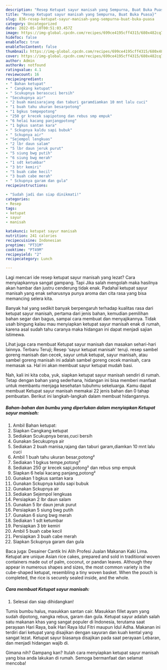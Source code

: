 ```yaml
---
description: "Resep Ketupat sayur manisah yang Sempurna, Buat Buka Puasa}"
title: "Resep Ketupat sayur manisah yang Sempurna, Buat Buka Puasa}"
slug: 836-resep-ketupat-sayur-manisah-yang-sempurna-buat-buka-puasa
category: Uncategorized
date: 2022-05-10T00:51:03.457Z
image: https://img-global.cpcdn.com/recipes/699ce4195cff4315/680x482cq70/ketupat-sayur-manisah-foto-resep-utama.jpg
hideToc: false
enableToc: true
enableTocContent: false
thumbnail: https://img-global.cpcdn.com/recipes/699ce4195cff4315/680x482cq70/ketupat-sayur-manisah-foto-resep-utama.jpg
cover: https://img-global.cpcdn.com/recipes/699ce4195cff4315/680x482cq70/ketupat-sayur-manisah-foto-resep-utama.jpg
author: Admin
authorAv: notfound
ratingvalue: 4.1
reviewcount: 16
recipeingredient:
- " Bahan ketupat"
- " Cangkang ketupat"
- " Scukupnya berascuci bersih"
- "Secukupnya air"
- "2 buah manisarajang dan taburi garamdiamkan 10 mnt lalu cuci"
- "1 buah tahu ukuran besarpotong"
- "1 bgkus tempepotong"
- "250 gr krecek sapipotong dan rebus smp empuk"
- "6 helai kacang panjangpotong"
- "1 bgkus santan kara"
- " Sckupnya kaldu sapi bubuk"
- " Sckupnya air"
- "Sejempol lengkuas"
- "2 lbr daun salam"
- "5 lbr daun jeruk purut"
- "5 siung bwg putih"
- "6 siung bwg merah"
- "1 sdt ketumbar"
- "3 btr kemiri"
- "5 buah cabe kecil"
- "3 buah cabe merah"
- " Sckupnya garam dan gula"
recipeinstructions:

- "Sudah jadi dan siap dinikmati!"
categories:
- Resep
tags:
- ketupat
- sayur
- manisah

katakunci: ketupat sayur manisah 
nutrition: 241 calories
recipecuisine: Indonesian
preptime: "PT31M"
cooktime: "PT49M"
recipeyield: "2"
recipecategory: Lunch

---
```



Lagi mencari ide resep ketupat sayur manisah yang lezat? Cara menyiapkannya sangat gampang. Tapi Jika salah mengolah maka hasilnya akan hambar dan justru cenderung tidak enak. Padahal ketupat sayur manisah yang enak seharusnya punya aroma dan cita rasa yang bisa memancing selera kita.


Banyak hal yang sedikit banyak berpengaruh terhadap kualitas rasa dari ketupat sayur manisah, pertama dari jenis bahan, kemudian pemilihan bahan segar dan bagus, sampai cara membuat dan menyajikannya. Tidak usah bingung kalau mau menyiapkan ketupat sayur manisah enak di rumah, karena asal sudah tahu caranya maka hidangan ini dapat menjadi sajian istimewa.

Lihat juga cara membuat Ketupat sayur manisah dan masakan sehari-hari lainnya. Terbaru Teruji; Resep &#39;sayur ketupat manisah&#39; teruji. resep sambel goreng manisah dan cecek, sayur untuk ketupat, sayur manisah, atau sambel goreng manisah ini adalah sambel goreng cecek manisah, cara memasak sa. Hal ini akan membuat sayur ketupat mudah basi.


Nah, kali ini kita coba, yuk, siapkan ketupat sayur manisah sendiri di rumah. Tetap dengan bahan yang sederhana, hidangan ini bisa memberi manfaat untuk membantu menjaga kesehatan tubuhmu sekeluarga. Kamu dapat membuat Ketupat sayur manisah memakai 22 jenis bahan dan 0 tahap pembuatan. Berikut ini langkah-langkah dalam membuat hidangannya.

<!--inarticleads1-->

##### Bahan-bahan dan bumbu yang diperlukan dalam menyiapkan Ketupat sayur manisah:

1. Ambil  Bahan ketupat:
1. Siapkan  Cangkang ketupat
1. Sediakan  Scukupnya beras,cuci bersih
1. Gunakan Secukupnya air
1. Sediakan 2 buah manisa,rajang dan taburi garam,diamkan 10 mnt lalu cuci
1. Ambil 1 buah tahu ukuran besar,potong²
1. Sediakan 1 bgkus tempe,potong²
1. Sediakan 250 gr krecek sapi,potong² dan rebus smp empuk
1. Siapkan 6 helai kacang panjang,potong²
1. Gunakan 1 bgkus santan kara
1. Gunakan  Sckupnya kaldu sapi bubuk
1. Gunakan  Sckupnya air
1. Sediakan Sejempol lengkuas
1. Persiapkan 2 lbr daun salam
1. Gunakan 5 lbr daun jeruk purut
1. Persiapkan 5 siung bwg putih
1. Gunakan 6 siung bwg merah
1. Sediakan 1 sdt ketumbar
1. Persiapkan 3 btr kemiri
1. Ambil 5 buah cabe kecil
1. Persiapkan 3 buah cabe merah
1. Siapkan  Sckupnya garam dan gula


Baca juga: Desainer Cantik Ini Alih Profesi Jualan Makanan Kaki Lima. Ketupat are unique Asian rice cakes, prepared and sold in traditional woven containers made out of palm, coconut, or pandan leaves. Although they appear in numerous shapes and sizes, the most common variety is the cube-shaped ketupat, resembling a tiny woven basket. When the pouch is completed, the rice is securely sealed inside, and the whole. 

<!--inarticleads2-->

##### Cara membuat Ketupat sayur manisah:


1. Selesai dan siap dihidangkan!

Tumis bumbu halus, masukkan santan cair. Masukkan fillet ayam yang sudah dipotong, nangka rebus, garam dan gula. Ketupat sayur adalah salah satu makanan khas yang sangat populer di Indonesia, terutama saat perayaan Hari Raya, baik Hari Raya Idul Fitri maupun Idul Adha. Makanan ini terdiri dari ketupat yang disajikan dengan sayuran dan kuah kental yang sangat lezat. Ketupat sayur biasanya disajikan pada saat perayaan Lebaran, dan menjadi hidangan wajib di. 

Gimana nih? Gampang kan? Itulah cara menyiapkan ketupat sayur manisah yang bisa anda lakukan di rumah. Semoga bermanfaat dan selamat mencoba!
